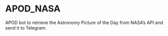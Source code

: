 # APOD_NASA
APOD bot to retrieve the Astronomy Picture of the Day from NASA’s API and send it to Telegram.
